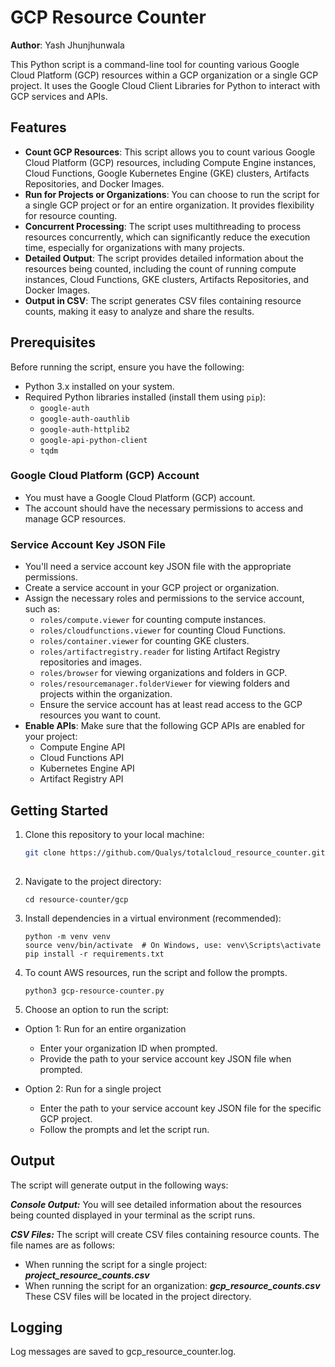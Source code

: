 # GCP Resource Counter

**Author**: Yash Jhunjhunwala

This Python script is a command-line tool for counting various Google Cloud Platform (GCP) resources within a GCP organization or a single GCP project. It uses the Google Cloud Client Libraries for Python to interact with GCP services and APIs.

## Features

- **Count GCP Resources**: This script allows you to count various Google Cloud Platform (GCP) resources, including Compute Engine instances, Cloud Functions, Google Kubernetes Engine (GKE) clusters, Artifacts Repositories, and Docker Images.
- **Run for Projects or Organizations**: You can choose to run the script for a single GCP project or for an entire organization. It provides flexibility for resource counting.
- **Concurrent Processing**: The script uses multithreading to process resources concurrently, which can significantly reduce the execution time, especially for organizations with many projects.
- **Detailed Output**: The script provides detailed information about the resources being counted, including the count of running compute instances, Cloud Functions, GKE clusters, Artifacts Repositories, and Docker Images.
- **Output in CSV**: The script generates CSV files containing resource counts, making it easy to analyze and share the results.

## Prerequisites

Before running the script, ensure you have the following:

- Python 3.x installed on your system.
- Required Python libraries installed (install them using `pip`):
  - `google-auth`
  - `google-auth-oauthlib`
  - `google-auth-httplib2`
  - `google-api-python-client`
  - `tqdm`
 
### Google Cloud Platform (GCP) Account

- You must have a Google Cloud Platform (GCP) account.
- The account should have the necessary permissions to access and manage GCP resources.

### Service Account Key JSON File

- You'll need a service account key JSON file with the appropriate permissions.
- Create a service account in your GCP project or organization.
- Assign the necessary roles and permissions to the service account, such as:
  - `roles/compute.viewer` for counting compute instances.
  - `roles/cloudfunctions.viewer` for counting Cloud Functions.
  - `roles/container.viewer` for counting GKE clusters.
  - `roles/artifactregistry.reader` for listing Artifact Registry repositories and images.
  - `roles/browser` for viewing organizations and folders in GCP.
  - `roles/resourcemanager.folderViewer` for viewing folders and projects within the organization.
  - Ensure the service account has at least read access to the GCP resources you want to count.
- **Enable APIs**: Make sure that the following GCP APIs are enabled for your project:
   - Compute Engine API
   - Cloud Functions API
   - Kubernetes Engine API
   - Artifact Registry API

## Getting Started

1. Clone this repository to your local machine:
   ```sh
   git clone https://github.com/Qualys/totalcloud_resource_counter.git
  
2. Navigate to the project directory:
   ```shell
   cd resource-counter/gcp

3. Install dependencies in a virtual environment (recommended):
   ```shell
   python -m venv venv
   source venv/bin/activate  # On Windows, use: venv\Scripts\activate
   pip install -r requirements.txt

4. To count AWS resources, run the script and follow the prompts.
   ```shell
   python3 gcp-resource-counter.py

5. Choose an option to run the script:
   
- Option 1: Run for an entire organization
    - Enter your organization ID when prompted.
    - Provide the path to your service account key JSON file when prompted.

- Option 2: Run for a single project
    - Enter the path to your service account key JSON file for the specific GCP project.
    - Follow the prompts and let the script run.
  
## Output
The script will generate output in the following ways:

***Console Output:*** You will see detailed information about the resources being counted displayed in your terminal as the script runs.

***CSV Files:*** The script will create CSV files containing resource counts. The file names are as follows:

- When running the script for a single project: ***project_resource_counts.csv***
- When running the script for an organization: ***gcp_resource_counts.csv***
These CSV files will be located in the project directory.

## Logging
Log messages are saved to gcp_resource_counter.log.
